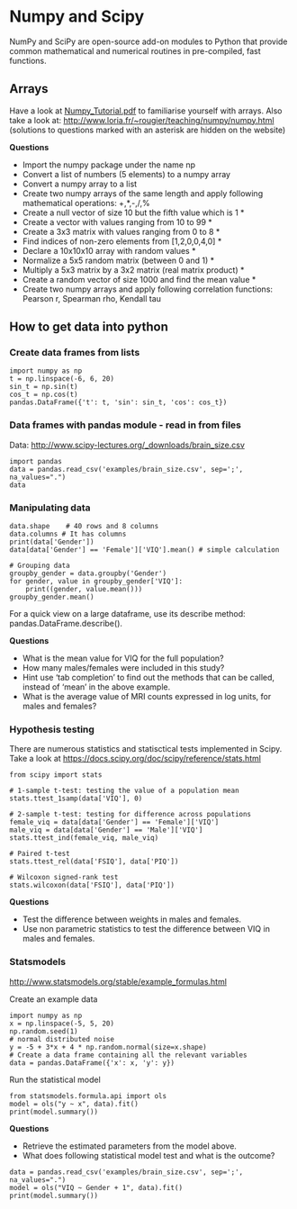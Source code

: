 # Numpy and Scipy

NumPy and SciPy are open-source add-on modules to Python that provide common mathematical and numerical routines in pre-compiled, fast functions. 

## Arrays

Have a look at [Numpy_Tutorial.pdf](../Numpy_Tutorial.pdf) to familiarise yourself with arrays. Also take a look at: http://www.loria.fr/~rougier/teaching/numpy/numpy.html (solutions to questions marked with an asterisk are hidden on the website)

**Questions**

- Import the numpy package under the name np
- Convert a list of numbers (5 elements) to a numpy array
- Convert a numpy array to a list
- Create two numpy arrays of the same length and apply following mathematical operations: +,*,-,/,%
- Create a null vector of size 10 but the fifth value which is 1 *
- Create a vector with values ranging from 10 to 99 *
- Create a 3x3 matrix with values ranging from 0 to 8 *
- Find indices of non-zero elements from [1,2,0,0,4,0] *
- Declare a 10x10x10 array with random values *
- Normalize a 5x5 random matrix (between 0 and 1) *
- Multiply a 5x3 matrix by a 3x2 matrix (real matrix product) *
- Create a random vector of size 1000 and find the mean value *
- Create two numpy arrays and apply following correlation functions: Pearson r, Spearman rho, Kendall tau

## How to get data into python

### Create data frames from lists

```
import numpy as np
t = np.linspace(-6, 6, 20)
sin_t = np.sin(t)
cos_t = np.cos(t)
pandas.DataFrame({'t': t, 'sin': sin_t, 'cos': cos_t})
```
### Data frames with pandas module - read in from files

Data: http://www.scipy-lectures.org/_downloads/brain_size.csv

```
import pandas
data = pandas.read_csv('examples/brain_size.csv', sep=';', na_values=".")
data  
```

### Manipulating data

```
data.shape    # 40 rows and 8 columns
data.columns # It has columns
print(data['Gender'])
data[data['Gender'] == 'Female']['VIQ'].mean() # simple calculation

# Grouping data
groupby_gender = data.groupby('Gender')
for gender, value in groupby_gender['VIQ']:
    print((gender, value.mean()))
groupby_gender.mean()
```

For a quick view on a large dataframe, use its describe method: pandas.DataFrame.describe().

**Questions**

- What is the mean value for VIQ for the full population?
- How many males/females were included in this study?
- Hint use ‘tab completion’ to find out the methods that can be called, instead of ‘mean’ in the above example.
- What is the average value of MRI counts expressed in log units, for males and females?

### Hypothesis testing

There are numerous statistics and statisctical tests implemented in Scipy. Take a look at https://docs.scipy.org/doc/scipy/reference/stats.html

```
from scipy import stats

# 1-sample t-test: testing the value of a population mean
stats.ttest_1samp(data['VIQ'], 0) 

# 2-sample t-test: testing for difference across populations
female_viq = data[data['Gender'] == 'Female']['VIQ']
male_viq = data[data['Gender'] == 'Male']['VIQ']
stats.ttest_ind(female_viq, male_viq)

# Paired t-test
stats.ttest_rel(data['FSIQ'], data['PIQ'])

# Wilcoxon signed-rank test
stats.wilcoxon(data['FSIQ'], data['PIQ']) 
```

**Questions**

- Test the difference between weights in males and females.
- Use non parametric statistics to test the difference between VIQ in males and females.

### Statsmodels

http://www.statsmodels.org/stable/example_formulas.html

Create an example data
```
import numpy as np
x = np.linspace(-5, 5, 20)
np.random.seed(1)
# normal distributed noise
y = -5 + 3*x + 4 * np.random.normal(size=x.shape)
# Create a data frame containing all the relevant variables
data = pandas.DataFrame({'x': x, 'y': y})

```

Run the statistical model

```
from statsmodels.formula.api import ols
model = ols("y ~ x", data).fit()
print(model.summary()) 
```

**Questions**

- Retrieve the estimated parameters from the model above.
- What does following statistical model test and what is the outcome?
```
data = pandas.read_csv('examples/brain_size.csv', sep=';', na_values=".")
model = ols("VIQ ~ Gender + 1", data).fit()
print(model.summary())
```


